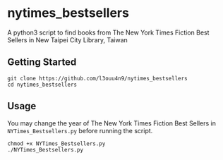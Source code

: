 # nytimes_bestsellers
A python3 script to find books from The New York Times Fiction Best Sellers in New Taipei City Library, Taiwan

Getting Started
---------------
```
git clone https://github.com/l3ouu4n9/nytimes_bestsellers
cd nytimes_bestsellers
```

Usage
---------------
You may change the year of The New York Times Fiction Best Sellers in `NYTimes_Bestsellers.py` before running the script.
```
chmod +x NYTimes_Bestsellers.py
./NYTimes_Bestsellers.py
```
